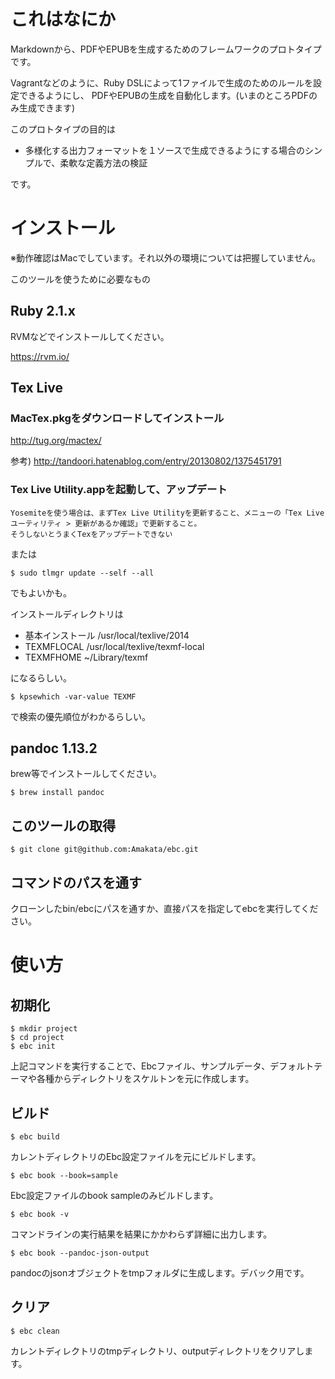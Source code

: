 # これはなにか

Markdownから、PDFやEPUBを生成するためのフレームワークのプロトタイプです。

Vagrantなどのように、Ruby DSLによって1ファイルで生成のためのルールを設定できるようにし、
PDFやEPUBの生成を自動化します。(いまのところPDFのみ生成できます)

このプロトタイプの目的は

* 多様化する出力フォーマットを１ソースで生成できるようにする場合のシンプルで、柔軟な定義方法の検証

です。

# インストール

※動作確認はMacでしています。それ以外の環境については把握していません。

このツールを使うために必要なもの

## Ruby 2.1.x

RVMなどでインストールしてください。

https://rvm.io/

## Tex Live

### MacTex.pkgをダウンロードしてインストール

http://tug.org/mactex/

参考) http://tandoori.hatenablog.com/entry/20130802/1375451791

### Tex Live Utility.appを起動して、アップデート

```
Yosemiteを使う場合は、まずTex Live Utilityを更新すること、メニューの「Tex Liveユーティリティ > 更新があるか確認」で更新すること。
そうしないとうまくTexをアップデートできない
```

または

```
$ sudo tlmgr update --self --all
```

でもよいかも。

インストールディレクトリは

* 基本インストール
/usr/local/texlive/2014
* TEXMFLOCAL
/usr/local/texlive/texmf-local
* TEXMFHOME
~/Library/texmf

になるらしい。

```
$ kpsewhich -var-value TEXMF
```
で検索の優先順位がわかるらしい。

## pandoc 1.13.2

brew等でインストールしてください。

```
$ brew install pandoc
```

## このツールの取得

```
$ git clone git@github.com:Amakata/ebc.git
```

## コマンドのパスを通す

クローンしたbin/ebcにパスを通すか、直接パスを指定してebcを実行してください。

# 使い方

## 初期化

```
$ mkdir project
$ cd project
$ ebc init
```

上記コマンドを実行することで、Ebcファイル、サンプルデータ、デフォルトテーマや各種からディレクトリをスケルトンを元に作成します。

## ビルド

```
$ ebc build
```

カレントディレクトリのEbc設定ファイルを元にビルドします。

```
$ ebc book --book=sample
```

Ebc設定ファイルのbook sampleのみビルドします。

```
$ ebc book -v
```

コマンドラインの実行結果を結果にかかわらず詳細に出力します。

```
$ ebc book --pandoc-json-output 
```

pandocのjsonオブジェクトをtmpフォルダに生成します。デバック用です。


## クリア

```
$ ebc clean
```

カレントディレクトリのtmpディレクトリ、outputディレクトリをクリアします。


